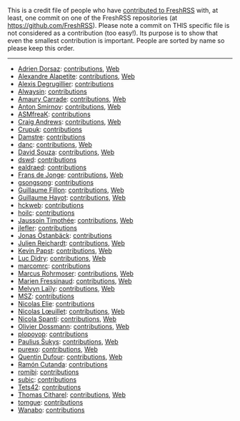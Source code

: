 This is a credit file of people who have [contributed to FreshRSS](https://github.com/FreshRSS/FreshRSS/graphs/contributors) with, at least,
one commit on one of the FreshRSS repositories (at https://github.com/FreshRSS).
Please note a commit on THIS specific file is not considered as a contribution
(too easy!). Its purpose is to show that even the smallest contribution is important.
People are sorted by name so please keep this order.

---

* [Adrien Dorsaz](https://github.com/Trim): [contributions](https://github.com/FreshRSS/FreshRSS/commits?author=Trim), [Web](https://adorsaz.ch/)
* [Alexandre Alapetite](https://github.com/Alkarex): [contributions](https://github.com/FreshRSS/FreshRSS/commits?author=Alkarex), [Web](https://alexandre.alapetite.fr/)
* [Alexis Degrugillier](https://github.com/aledeg): [contributions](https://github.com/FreshRSS/FreshRSS/commits?author=aledeg)
* [Alwaysin](https://github.com/Alwaysin): [contributions](https://github.com/FreshRSS/FreshRSS/commits?author=Alwaysin)
* [Amaury Carrade](https://github.com/AmauryCarrade): [contributions](https://github.com/FreshRSS/FreshRSS/commits?author=AmauryCarrade), [Web](https://amaury.carrade.eu/)
* [Anton Smirnov](https://github.com/sandfoxme): [contributions](https://github.com/FreshRSS/FreshRSS/pulls?q=is:pr+author:sandfoxme), [Web](http://sandfox.me/)
* [ASMfreaK](https://github.com/ASMfreaK): [contributions](https://github.com/FreshRSS/FreshRSS/commits?author=ASMfreaK)
* [Craig Andrews](https://github.com/candrews): [contributions](https://github.com/FreshRSS/FreshRSS/pulls?q=is:pr+author:candrews), [Web](http://candrews.integralblue.com/)
* [Crupuk](https://github.com/Crupuk): [contributions](https://github.com/FreshRSS/FreshRSS/pulls?q=is:pr+author:Crupuk)
* [Damstre](https://github.com/Damstre): [contributions](https://github.com/FreshRSS/FreshRSS/pulls?q=is:pr+author:Damstre)
* [danc](https://github.com/danc): [contributions](https://github.com/FreshRSS/FreshRSS/commits?author=danc), [Web](http://tintouli.free.fr/)
* [David Souza](https://github.com/araujo0205): [contributions](https://github.com/FreshRSS/FreshRSS/pulls?q=is:pr+author:araujo0205), [Web](http://davidsouza.tech/)
* [dswd](https://github.com/dswd): [contributions](https://github.com/FreshRSS/FreshRSS/pulls?q=is:pr+author:dswd)
* [ealdraed](https://github.com/ealdraed): [contributions](https://github.com/FreshRSS/FreshRSS/commits?author=ealdraed)
* [Frans de Jonge](https://github.com/Frenzie): [contributions](https://github.com/FreshRSS/FreshRSS/commits?author=Frenzie), [Web](http://fransdejonge.com/)
* [gsongsong](https://github.com/gsongsong): [contributions](https://github.com/FreshRSS/FreshRSS/pulls?q=is:pr+author:gsongsong)
* [Guillaume Fillon](https://github.com/kokaz): [contributions](https://github.com/FreshRSS/FreshRSS/pulls?q=is:pr+author:kokaz), [Web](http://www.guillaume-fillon.com/)
* [Guillaume Hayot](https://github.com/postblue): [contributions](https://github.com/FreshRSS/FreshRSS/pulls?q=is:pr+author:postblue), [Web](https://postblue.info/)
* [hckweb](https://github.com/hckweb): [contributions](https://github.com/FreshRSS/FreshRSS/commits?author=hckweb)
* [hoilc](https://github.com/hoilc): [contributions](https://github.com/FreshRSS/FreshRSS/pulls?q=is:pr+author:hoilc)
* [Jaussoin Timothée](https://github.com/edhelas): [contributions](https://github.com/FreshRSS/FreshRSS/commits?author=edhelas), [Web](http://edhelas.movim.eu/)
* [jlefler](https://github.com/jlefler): [contributions](https://github.com/FreshRSS/FreshRSS/pulls?q=is:pr+author:jlefler)
* [Jonas Östanbäck](https://github.com/cez81): [contributions](https://github.com/FreshRSS/FreshRSS/commits?author=cez81)
* [Julien Reichardt](https://github.com/j8r): [contributions](https://github.com/FreshRSS/FreshRSS/commits?author=j8r), [Web](https://blog.jrei.ch/)
* [Kevin Papst](https://github.com/kevinpapst): [contributions](https://github.com/FreshRSS/FreshRSS/commits?author=kevinpapst), [Web](http://www.kevinpapst.de/)
* [Luc Didry](https://github.com/ldidry): [contributions](https://github.com/FreshRSS/FreshRSS/commits?author=ldidry), [Web](https://www.fiat-tux.fr/)
* [marcomrc](https://github.com/marcomrc): [contributions](https://github.com/FreshRSS/FreshRSS/commits?author=marcomrc)
* [Marcus Rohrmoser](https://github.com/mro): [contributions](https://github.com/FreshRSS/FreshRSS/commits?author=mro), [Web](http://mro.name/~me)
* [Marien Fressinaud](https://github.com/marienfressinaud): [contributions](https://github.com/FreshRSS/FreshRSS/commits?author=marienfressinaud), [Web](https://marienfressinaud.fr/)
* [Melvyn Laïly](https://github.com/yaurthek): [contributions](https://github.com/FreshRSS/FreshRSS/commits?author=yaurthek), [Web](http://x2a.yt/)
* [MSZ](https://github.com/mszkb): [contributions](https://github.com/FreshRSS/FreshRSS/commits?author=mszkb)
* [Nicolas Elie](https://github.com/nicolaselie): [contributions](https://github.com/FreshRSS/FreshRSS/commits?author=nicolaselie)
* [Nicolas Lœuillet](https://github.com/nicosomb): [contributions](https://github.com/FreshRSS/documentation/commits?author=nicosomb), [Web](http://www.loeuillet.org/)
* [Nicola Spanti](https://github.com/RyDroid): [contributions](https://github.com/FreshRSS/FreshRSS/pulls?q=is:pr+author:RyDroid), [Web](http://www.nicola-spanti.info/)
* [Olivier Dossmann](https://github.com/blankoworld): [contributions](https://github.com/FreshRSS/FreshRSS/commits?author=blankoworld), [Web](https://olivier.dossmann.net)
* [plopoyop](https://github.com/plopoyop): [contributions](https://github.com/FreshRSS/FreshRSS/commits?author=plopoyop)
* [Paulius Šukys](https://github.com/psukys): [contributions](https://github.com/FreshRSS/FreshRSS/pulls?q=is:pr+author:psukys), [Web](http://sukys.eu)
* [purexo](https://github.com/purexo): [contributions](https://github.com/FreshRSS/FreshRSS/pulls?q=is:pr+author:purexo), [Web](https://purexo.mom/)
* [Quentin Dufour](https://github.com/superboum): [contributions](https://github.com/FreshRSS/documentation/commits?author=superboum), [Web](http://quentin.dufour.io/)
* [Ramón Cutanda](https://github.com/rcutanda): [contributions](https://github.com/FreshRSS/FreshRSS/pulls?q=is:pr+author:rcutanda)
* [romibi](https://github.com/romibi): [contributions](https://github.com/FreshRSS/FreshRSS/commits/dev?author=romibi)
* [subic](https://github.com/subic): [contributions](https://github.com/FreshRSS/documentation/commits?author=subic)
* [Tets42](https://github.com/Tets42): [contributions](https://github.com/FreshRSS/FreshRSS/commits?author=Tets42)
* [Thomas Citharel](https://github.com/tcitworld): [contributions](https://github.com/FreshRSS/FreshRSS/pulls?q=is:pr+author:tomgue), [Web](https://www.tcit.fr/)
* [tomgue](https://github.com/tomgue): [contributions](https://github.com/FreshRSS/FreshRSS/commits?author=tomgue)
* [Wanabo](https://github.com/Wanabo): [contributions](https://github.com/FreshRSS/FreshRSS/commits?author=Wanabo)
